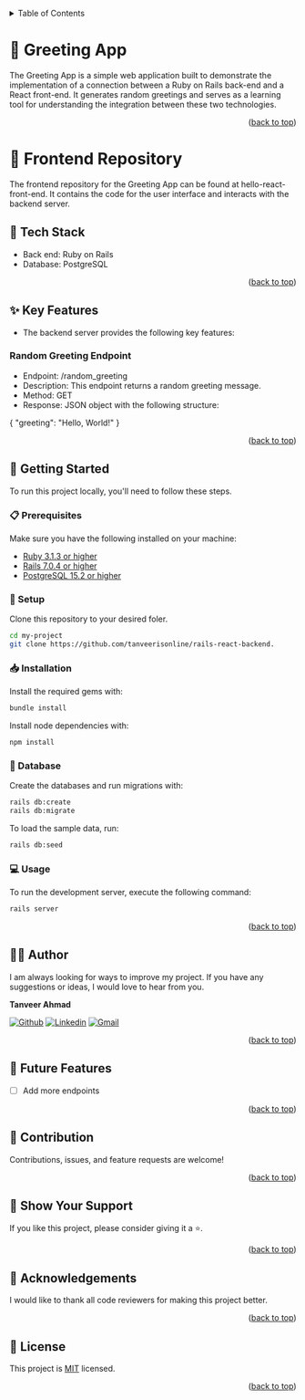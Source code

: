 <a name="readme-top"></a>
<details>
<summary>Table of Contents</summary>

- [👋 Greeting App](#-greeting-app)
  - [🧰 Tech Stack  ](#-tech-stack--)
  - [✨ Key Features  ](#-key-features--)
  - [📘 Getting Started  ](#-getting-started--)
    - [📋 Prerequisites](#-prerequisites)
    - [📂 Setup](#-setup)
    - [📥 Installation](#-installation)
    - [💾 Database](#-database)
    - [💻 Usage](#-usage)
  - [👨‍🚀 Author  ](#-author--)
  - [🎯 Future Features  ](#-future-features--)
  - [🤝 Contribution  ](#-contribution--)
  - [💖 Show Your Support  ](#-show-your-support--)
  - [🙏 Acknowledgements](#-acknowledgements)
  - [📜 License ](#-license-)
</details>

# 👋 Greeting App

The Greeting App is a simple web application built to demonstrate the implementation of a connection between a Ruby on Rails back-end and a React front-end. It generates random greetings and serves as a learning tool for understanding the integration between these two technologies.

<p align="right">(<a href="#readme-top">back to top</a>)</p>

# 📂 Frontend Repository

The frontend repository for the Greeting App can be found at hello-react-front-end. It contains the code for the user interface and interacts with the backend server.

## 🧰 Tech Stack  <a name="tech-stack"></a>

- Back end: Ruby on Rails
- Database: PostgreSQL

<p align="right">(<a href="#readme-top">back to top</a>)</p>

## ✨ Key Features  <a name="key-features"></a>

- The backend server provides the following key features:

### Random Greeting Endpoint

- Endpoint: /random_greeting
- Description: This endpoint returns a random greeting message.
- Method: GET
- Response: JSON object with the following structure:

{
  "greeting": "Hello, World!"
}

<p align="right">(<a href="#readme-top">back to top</a>)</p>


## 📘 Getting Started  <a name="getting-started"></a>

To run this project locally, you'll need to follow these steps.

### 📋 Prerequisites

Make sure you have the following installed on your machine:
- [Ruby 3.1.3 or higher](https://www.ruby-lang.org/en/)
- [Rails 7.0.4 or higher](https://rubyonrails.org/)
- [PostgreSQL 15.2 or higher](https://www.postgresql.org/)

### 📂 Setup

Clone this repository to your desired foler.

```sh
cd my-project
git clone https://github.com/tanveerisonline/rails-react-backend.
```

### 📥 Installation

Install the required gems with:

```sh
bundle install
```

Install node dependencies with:

```sh
npm install
```

### 💾 Database

Create the databases and run migrations with:

```sh
rails db:create
rails db:migrate
```

To load the sample data, run:

```sh
rails db:seed
```

### 💻 Usage

To run the development server, execute the following command:

```sh
rails server
```

<p align="right">(<a href="#readme-top">back to top</a>)</p>

## 👨‍🚀 Author  <a name="author"></a>

I am always looking for ways to improve my project. If you have any suggestions or ideas, I would love to hear from you.

**Tanveer Ahmad**

[![Github](https://img.shields.io/badge/GitHub-673AB7?style=for-the-badge&logo=github&logoColor=white)](https://github.com/tanveerisonline)
[![Linkedin](https://img.shields.io/badge/LinkedIn-0077B5?style=for-the-badge&logo=linkedin&logoColor=white)](https://www.linkedin.com/in/tanveerisonline/)
[![Gmail](https://img.shields.io/badge/Gmail-D14836?style=for-the-badge&logo=gmail&logoColor=white)](mailto:tanveerisonline@gmail.com)

<p align="right">(<a href="#readme-top">back to top</a>)</p>

## 🎯 Future Features  <a name="future-features"></a>

- [ ] Add more endpoints
 
<p align="right">(<a href="#readme-top">back to top</a>)</p>

## 🤝 Contribution  <a name="contribution"></a>

Contributions, issues, and feature requests are welcome! 

<p align="right">(<a href="#readme-top">back to top</a>)</p>

## 💖 Show Your Support  <a name="support"></a>

If you like this project, please consider giving it a ⭐.

<p align="right">(<a href="#readme-top">back to top</a>)</p>

## 🙏 Acknowledgements

I would like to thank all code reviewers for making this project better.

<p align="right">(<a href="#readme-top">back to top</a>)</p>

## 📜 License <a name="license"></a>

This project is [MIT](./LICENSE) licensed.

<p align="right">(<a href="#readme-top">back to top</a>)</p>
